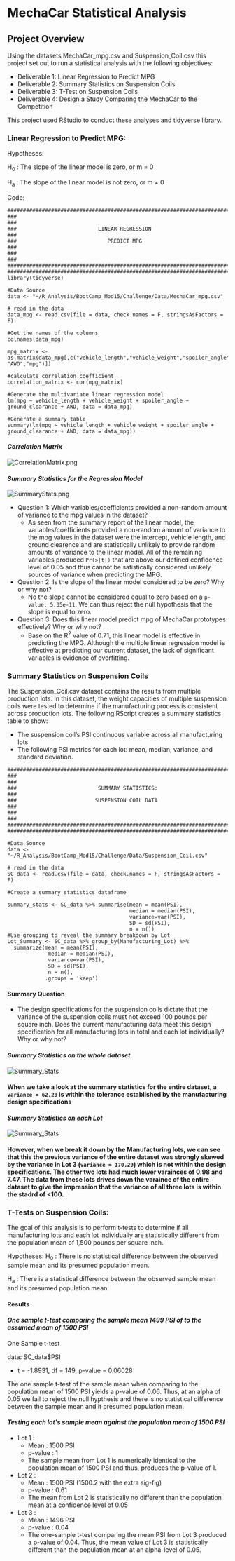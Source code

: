 # MechaCar Statistical Analysis

## Project Overview
Using the datasets MechaCar_mpg.csv and Suspension_Coil.csv this project set out to run a statistical analysis with the following objectives:
- Deliverable 1: Linear Regression to Predict MPG
- Deliverable 2: Summary Statistics on Suspension Coils
- Deliverable 3: T-Test on Suspension Coils
- Deliverable 4: Design a Study Comparing the MechaCar to the Competition

This project used RStudio to conduct these analyses and tidyverse library.

### Linear Regression to Predict MPG:
Hypotheses:

H<sub>0</sub> : The slope of the linear model is zero, or m = 0

H<sub>a</sub> : The slope of the linear model is not zero, or m ≠ 0

Code:
```RScript
###########################################################################
###                                                                     ###
###                          LINEAR REGRESSION                          ###
###                             PREDICT MPG                             ###
###                                                                     ###
###########################################################################
###########################################################################
library(tidyverse)

#Data Source
data <- "~/R_Analysis/BootCamp_Mod15/Challenge/Data/MechaCar_mpg.csv"

# read in the data
data_mpg <- read.csv(file = data, check.names = F, stringsAsFactors = F)

#Get the names of the columns
colnames(data_mpg) 

mpg_matrix <- as.matrix(data_mpg[,c("vehicle_length","vehicle_weight","spoiler_angle","ground_clearance", "AWD","mpg")]) 

#calculate correlation coefficient
correlation_matrix <- cor(mpg_matrix)

#Generate the multivariate linear regression model
lm(mpg ~ vehicle_length + vehicle_weight + spoiler_angle + ground_clearance + AWD, data = data_mpg)

#Generate a summary table
summary(lm(mpg ~ vehicle_length + vehicle_weight + spoiler_angle + ground_clearance + AWD, data = data_mpg))
```
#### *Correlation Matrix*
![CorrelationMatrix.png](/Images/D1_CorrMatric.png)

#### *Summary Statistics for the Regression Model*
![SummaryStats.png](/Images/D1_LR_Summary.png)

- Question 1: Which variables/coefficients provided a non-random amount of variance to the mpg values in the dataset?
  - As seen from the summary report of the linear model, the variables/coefficients provided a non-random amount of variance to the mpg values in the dataset were the intercept, vehicle length, and ground clearence and are statistically unlikely to provide random amounts of variance to the linear model. All of the remaining variables produced `Pr(>|t|)` that are above our defined confidence level of 0.05 and thus cannot be satistically considered unlikely sources of variance when predicting the MPG.
- Question 2: Is the slope of the linear model considered to be zero? Why or why not?
  - No the slope cannot be considered equal to zero based on a  `p-value: 5.35e-11`. We can thus reject the null hypothesis that the slope is equal to zero.
- Question 3: Does this linear model predict mpg of MechaCar prototypes effectively? Why or why not?
  - Base on the R<sup>2</sup> value of 0.71, this linear model is effective in predicting the MPG. Although the multiple linear regression model is effective at predicting our current dataset, the lack of significant variables is evidence of overfitting.

### Summary Statistics on Suspension Coils
The Suspension_Coil.csv dataset contains the results from multiple production lots. In this dataset, the weight capacities of multiple suspension coils were tested to determine if the manufacturing process is consistent across production lots. The following RScript creates a summary statistics table to show:

- The suspension coil’s PSI continuous variable across all manufacturing lots
- The following PSI metrics for each lot: mean, median, variance, and standard deviation.

```RScript
############################################################################
###                                                                      ###
###                          SUMMARY STATISTICS:                         ###
###                         SUSPENSION COIL DATA                         ###
###                                                                      ###
############################################################################
############################################################################

#Data Source
data <- "~/R_Analysis/BootCamp_Mod15/Challenge/Data/Suspension_Coil.csv"

# read in the data
SC_data <- read.csv(file = data, check.names = F, stringsAsFactors = F)

#Create a summary statistics dataframe

summary_stats <- SC_data %>% summarise(mean = mean(PSI),
                                       median = median(PSI),
                                       variance=var(PSI),
                                       SD = sd(PSI),
                                       n = n())
#Use grouping to reveal the summary breakdown by Lot
Lot_Summary <- SC_data %>% group_by(Manufacturing_Lot) %>% 
  summarize(mean = mean(PSI),
             median = median(PSI),
             variance=var(PSI),
             SD = sd(PSI),
             n = n(),
            .groups = 'keep')
```
 #### Summary Question
- The design specifications for the suspension coils dictate that the variance of the suspension coils must not exceed 100 pounds per square inch. Does the current manufacturing data meet this design specification for all manufacturing lots in total and each lot individually? Why or why not?

#### *Summary Statistics on the whole dataset*
![Summary_Stats](/Images/SC_Summary.png)

#### When we take a look at the summary statistics for the entire dataset, a `variance = 62.29` is within the tolerance established by the manufacturing design specifications

#### *Summary Statistics on each Lot*
![Summary_Stats](/Images/Lot_Summary.png)

#### However, when we break it down by the Manufacturing lots, we can see that this the previous variance of the entire dataset was strongly skewed by the variance in Lot 3 (`variance = 170.29`) which is not within the design specifications. The other two lots had much lower varainces of 0.98 and 7.47. The data from these lots drives down the varaince of the entire dataset to give the impression that the variance of all three lots is within the stadrd of <100. 


### T-Tests on Suspension Coils:
The goal of this analysis is to perform t-tests to determine if all manufacturing lots and each lot individually are statistically different from the population mean of 1,500 pounds per square inch.

Hypotheses:
H<sub>0</sub> : There is no statistical difference between the observed sample mean and its presumed population mean.

H<sub>a</sub> : There is a statistical difference between the observed sample mean and its presumed population mean.

#### Results

#### *One sample t-test comparing the sample mean 1499 PSI of to the assumed mean of 1500 PSI*
One Sample t-test

data:  SC_data$PSI
- t = -1.8931, df = 149, p-value = 0.06028

The one sample t-test of the sample mean when comparing to the population mean of 1500 PSI yields a p-value of 0.06. Thus, at an alpha of 0.05 we fail to reject the null hypthesis and there is no statistical difference between the sample mean and it presumed population mean.

#### *Testing each lot's sample mean against the population mean of 1500 PSI*

- Lot 1 :
  - Mean : 1500 PSI
  - p-value : 1
  - The sample mean from Lot 1 is numerically identical to the population mean of 1500 PSI and thus, produces the p-value of 1.
- Lot 2 :
  - Mean : 1500 PSI (1500.2 with the extra sig-fig)
  - p-value : 0.61
  - The mean from Lot 2 is statistically no different than the population mean at a confidence level of 0.05
- Lot 3 :
  - Mean : 1496 PSI 
  - p-value : 0.04
  - The one-sample t-test comparing the mean PSI from Lot 3 produced a p-value of 0.04. Thus, the mean value of Lot 3 is statistically different than the population mean at an alpha-level of 0.05.

